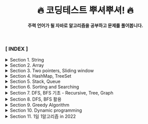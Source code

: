 <div align="center">

<h1>🔥 코딩테스트 뿌셔뿌셔! 🔥 </h1>

<b>주력 언어가 될 자바로 알고리즘을 공부하고 문제를 풀어봅니다.</b>

</div>

<br>

### **[ INDEX ]**

<details>
<summary>Section 1. String</summary>

1. [문자 찾기](src/com/algorithm_2021_2022/section1/section1_01)
2. [대소문자 변환](src/com/algorithm_2021_2022/section1/section1_02)
3. [문장 속 단어 (indexOf(), substring())](src/com/algorithm_2021_2022/section1/section1_03)
4. [단어 뒤집기 (StringBuilder 이용법 또는 직접뒤집기)](src/com/algorithm_2021_2022/section1/section1_04)
5. [특정 문자 뒤집기 (toCharArray())](src/com/algorithm_2021_2022/section1/section1_05)
6. [중복문자제거](src/com/algorithm_2021_2022/section1/section1_06)
7. [회문문자열](src/com/algorithm_2021_2022/section1/section1_07)
8. [유효한 팰린드롬 (replaceAll 정규식이용)](src/com/algorithm_2021_2022/section1/section1_08)
9. [숫자만 추출](src/com/algorithm_2021_2022/section1/section1_09)
10. [가장 짧은 문자거리](src/com/algorithm_2021_2022/section1/section1_10)
11. [문자열 압축](src/com/algorithm_2021_2022/section1/section1_11)
12. [암호 (replace(), parseInt(string, 2))](src/com/algorithm_2021_2022/section1/section1_12)

</details>

<details>
<summary>Section 2. Array</summary>

1. [큰 수 출력하기](src/com/algorithm_2021_2022/section2/section2_01)
2. [보이는 학생](src/com/algorithm_2021_2022/section2/section2_02)
3. [가위바위보](src/com/algorithm_2021_2022/section2/section2_03)
4. [피보나치 수열](src/com/algorithm_2021_2022/section2/section2_04)
5. [소수 (에라토스테네스 체)](src/com/algorithm_2021_2022/section2/section2_05)
6. [뒤집은 소수](src/com/algorithm_2021_2022/section2/section2_06)
7. [점수계산](src/com/algorithm_2021_2022/section2/section2_07)
8. [등수구하기](src/com/algorithm_2021_2022/section2/section2_08)
9. [격자판 최대합](src/com/algorithm_2021_2022/section2/section2_09)
10. [봉우리](src/com/algorithm_2021_2022/section2/section2_10)
11. [임시반장 정하기](src/com/algorithm_2021_2022/section2/section2_11)
12. [멘토링](src/com/algorithm_2021_2022/section2/section2_12)
</details>

<details>
<summary>Section 3. Two pointers, Sliding window</summary>

1. [두 배열 합치기 (two pointers algorithm)](src/com/algorithm_2021_2022/section3/section3_01)
2. [공통원소 구하기(two pointers algorithm)](src/com/algorithm_2021_2022/section3/section3_02)
3. [최대 매출 (Sliding window)](src/com/algorithm_2021_2022/section3/section3_03)
4. [연속부분 수열 (복합적 문제)](src/com/algorithm_2021_2022/section3/section3_04)
5. [연속된 자연수의 합 (two pointers)](src/com/algorithm_2021_2022/section3/section3_05)
6. [연속된 자연수의 합 (수학)](src/com/algorithm_2021_2022/section3/section3_06)
7. [최대 길이 연속부분 수열 (복합적 문제)](src/com/algorithm_2021_2022/section3/section3_07)
</details>

<details>
<summary>Section 4. HashMap, TreeSet</summary>

1. [학급 회장 (HashMap)](src/com/algorithm_2021_2022/section4/section4_01)
2. [아나그램 (HashMap)](src/com/algorithm_2021_2022/section4/section4_02)
3. [매출액의 종류 (Hash, sliding window)](src/com/algorithm_2021_2022/section4/section4_03)
4. [모든 아나그램 찾기 (Hash, sliding window : 시간복잡도 O(n))](src/com/algorithm_2021_2022/section4/section4_04)
5. [K번째 큰 수](src/com/algorithm_2021_2022/section4/section4_05)
</details>

<details>
<summary>Section 5. Stack, Queue</summary>

1. [올바른 괄호](src/com/algorithm_2021_2022/section5/section5_01)
2. [괄호 문자 제거](src/com/algorithm_2021_2022/section5/section5_02)
3. [크레인 인형뽑기(카카오)](src/com/algorithm_2021_2022/section5/section5_03)
4. [후위식 연산(postfix)](src/com/algorithm_2021_2022/section5/section5_04)
5. [쇠막대기](src/com/algorithm_2021_2022/section5/section5_05)
6. [공주 구하기](src/com/algorithm_2021_2022/section5/section5_06)
7. [교육과정 설계](src/com/algorithm_2021_2022/section5/section5_07)
8. [응급실](src/com/algorithm_2021_2022/section5/section5_08)
</details>

<details>
<summary>Section 6. Sorting and Searching</summary>

1. [선택정렬](src/com/algorithm_2021_2022/section6/section6_01)
2. [버블정렬](src/com/algorithm_2021_2022/section6/section6_02)
3. [삽입정렬](src/com/algorithm_2021_2022/section6/section6_03)
4. [LRU (캐시, 카카오 변형)](src/com/algorithm_2021_2022/section6/section6_04)
5. [중복확인](src/com/algorithm_2021_2022/section6/section6_05)
6. [장난꾸러기](src/com/algorithm_2021_2022/section6/section6_06)
7. [좌표 정렬 (compareTo)](src/com/algorithm_2021_2022/section6/section6_07)
8. [이분검색](src/com/algorithm_2021_2022/section6/section6_08)
9. [뮤직비디오 (결정알고리즘)](src/com/algorithm_2021_2022/section6/section6_09)
10. [마구간 정하기(결정알고리즘)](src/com/algorithm_2021_2022/section6/section6_10)
</details>

<details>
<summary>Section 7. DFS, BFS 기초 - Recursive, Tree, Graph</summary>

1. [재귀함수 (스택프레임)](src/com/algorithm_2021_2022/section7/section7_01)
2. [이진수 출력 (재귀)](src/com/algorithm_2021_2022/section7/section7_02)
3. [팩토리얼](src/com/algorithm_2021_2022/section7/section7_03)
4. [피보나치 재귀 (메모이제이션)](src/com/algorithm_2021_2022/section7/section7_04)
5. [이진트리순회 (DFS : Depth-First Search)](src/com/algorithm_2021_2022/section7/section7_05)
6. [부분집합 구하기 (DFS)](src/com/algorithm_2021_2022/section7/section7_06)
7. [이진트리 레벨탐색 (BFS : Breadth-First Search)](src/com/algorithm_2021_2022/section7/section7_07)
8. [송아지 찾기1 (BFS)](src/com/algorithm_2021_2022/section7/section7_08)
9. [Tree 말단노드까지의 가장 짧은 경로 (DFS)](src/com/algorithm_2021_2022/section7/section7_09)
10. [Tree 말단노드까지의 가장 짧은 경로 (BFS)](src/com/algorithm_2021_2022/section7/section7_10)
11. [경로탐색 (DFS)](src/com/algorithm_2021_2022/section7/section7_11)
12. [경로탐색 (인접리스트, ArrayList)](src/com/algorithm_2021_2022/section7/section7_12)
13. [그래프 최단거리 (BFS)](src/com/algorithm_2021_2022/section7/section7_13)
</details>

<details>
<summary>Section 8. DFS, BFS 활용</summary>

1. [합이 같은 부분집합 (DFS: 아마존 인터뷰)](src/com/algorithm_2021_2022/section8/section8_01)
2. [바둑이 승차 (DFS)](src/com/algorithm_2021_2022/section8/section8_02)
3. [최대점수 구하기 (DFS)](src/com/algorithm_2021_2022/section8/section8_03)
4. [중복순열 구하기](src/com/algorithm_2021_2022/section8/section8_04)
5. [동전교환](src/com/algorithm_2021_2022/section8/section8_05)
6. [순열 구하기](src/com/algorithm_2021_2022/section8/section8_06)
7. [조합수 (메모이제이션)](src/com/algorithm_2021_2022/section8/section8_07)
8. [수열 추측하기](src/com/algorithm_2021_2022/section8/section8_08)
9. [조합 구하기](src/com/algorithm_2021_2022/section8/section8_09)
10. [미로탐색 (DFS)](src/com/algorithm_2021_2022/section8/section8_10)
11. [미로의 최단거리 통로 (BFS)](src/com/algorithm_2021_2022/section8/section8_11)
12. [토마토 (BFS)](src/com/algorithm_2021_2022/section8/section8_12)
13. [섬나라 아일랜드 (DFS)](src/com/algorithm_2021_2022/section8/section8_13)
14. [피자배달거리 (삼성 SW역량평가 기출문제 : DFS활용)](src/com/algorithm_2021_2022/section8/section8_14)
</details>

<details>
<summary>Section 9. Greedy Algorithm</summary>

1. [씨름선수](src/com/algorithm_2021_2022/section9/section9_01)
2. [회의실 배정](src/com/algorithm_2021_2022/section9/section9_02)
3. [결혼식](src/com/algorithm_2021_2022/section9/section9_03)
4. [최대 수입 스케줄 (PriorityQueue)](src/com/algorithm_2021_2022/section9/section9_04)
5. [다익스트라 알고리즘](src/com/algorithm_2021_2022/section9/section9_05)
6. [친구인가 (Uion & Find)](src/com/algorithm_2021_2022/section9/section9_06)
7. [원더랜드 (크루스칼 : Uion & Find)](src/com/algorithm_2021_2022/section9/section9_07)
8. [원더랜드 (프림 : PriorityQueue)](src/com/algorithm_2021_2022/section9/section9_08)
</details>

<details>
<summary>Section 10. Dynamic programming</summary>

1. [계단오르기](src/com/algorithm_2021_2022/section10/section10_01)
2. [돌다리 건너기](src/com/algorithm_2021_2022/section10/section10_02)
3. [최대 부분 증가 수열 (LIS)](src/com/algorithm_2021_2022/section10/section10_03)
4. [가장 높은 탑 쌓기 (LIS 응용)](src/com/algorithm_2021_2022/section10/section10_04)
5. [동전교환 (냅색 알고리즘)](src/com/algorithm_2021_2022/section10/section10_05)
6. [최대점수 구하기 (냅색 알고리즘)](src/com/algorithm_2021_2022/section10/section10_06)
</details>

<details>
<summary>Section 11. 1일 1알고리즘 in 2022</summary>

1. [특정 요일 구하기](src/com/algorithm_2021_2022/level_01/특정_요일_구하기)
2. [짝수 홀수 구분](src/com/algorithm_2021_2022/level_01/짝수_홀수_구분)
3. [증가하는 숫자](src/com/algorithm_2021_2022/level_01/증가하는_숫자)
4. [손익분기점](src/com/algorithm_2021_2022/level_01/손익분기점)
5. [벌집](src/com/algorithm_2021_2022/level_01/벌집)
6. [분수 찾기](src/com/algorithm_2021_2022/level_01/분수_찾기)
7. [달팽이는 올라가고 싶다](src/com/algorithm_2021_2022/level_01/달팽이는_올라가고_싶다)
8. [다이얼](src/com/algorithm_2021_2022/level_01/다이얼)
9. [그룹 단어 체커](src/com/algorithm_2021_2022/level_01/그룹_단어_체커)
10. [알람 시계](src/com/algorithm_2021_2022/level_01/알람시계)
11. [윤년](src/com/algorithm_2021_2022/level_01/윤년)
12. [셀프 넘버](src/com/algorithm_2021_2022/level_01/셀프_넘버)
13. [부녀회장이 될테야](src/com/algorithm_2021_2022/level_01/부녀회장이_될테야)
14. [설탕 배달](src/com/algorithm_2021_2022/level_01/설탕_배달)
15. [큰 수 더하기](src/com/algorithm_2021_2022/level_01/큰_수_더하기)
16. [팩토리얼](src/com/algorithm_2021_2022/level_01/팩토리얼)
17. [피보나치 수 5](src/com/algorithm_2021_2022/level_01/피보나치_수_5)
18. [귀여운 라이언](src/com/algorithm_2021_2022/level_01/귀여운_라이언)

</details>



